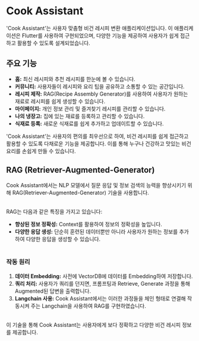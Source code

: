 # Cook Assistant

'Cook Assistant'는 사용자 맞춤형 비건 레시피 변환 애플리케이션입니다. 이 애플리케이션은 Flutter를 사용하여 구현되었으며, 다양한 기능을 제공하여 사용자가 쉽게 접근하고 활용할 수 있도록 설계되었습니다.

## 주요 기능

- **홈:** 최신 레시피와 추천 레시피를 한눈에 볼 수 있습니다.<br>
- **커뮤니티:** 사용자들이 레시피와 요리 팁을 공유하고 소통할 수 있는 공간입니다.<br>
- **레시피 제작:** RAG(Recipe Assembly Generator)를 사용하여 사용자가 원하는 재료로 레시피를 쉽게 생성할 수 있습니다.<br>
- **마이페이지:** 개인 정보 관리 및 즐겨찾기 레시피를 관리할 수 있습니다.<br>
- **나의 냉장고:** 집에 있는 재료를 등록하고 관리할 수 있습니다.<br>
- **식재료 등록:** 새로운 식재료를 쉽게 추가하고 업데이트할 수 있습니다.<br>

'Cook Assistant'는 사용자의 편의를 최우선으로 하여, 비건 레시피를 쉽게 접근하고 활용할 수 있도록 다채로운 기능을 제공합니다. 이를 통해 누구나 건강하고 맛있는 비건 요리를 손쉽게 만들 수 있습니다.

## RAG (Retriever-Augmented-Generator)

Cook Assistant에서는 NLP 모델에서 질문 응답 및 정보 검색의 능력을 향상시키기 위해 RAG(Retriever-Augmented-Generator) 기술을 사용합니다.<br><br>

RAG는 다음과 같은 특징을 가지고 있습니다:<br>
- **향상된 정보 정확성:** Context를 활용하여 정보의 정확성을 높입니다.<br>
- **다양한 응답 생성:** 단순히 훈련된 데이터뿐만 아니라 사용자가 원하는 정보를 추가하여 다양한 응답을 생성할 수 있습니다.<br><br>

### 작동 원리

1. **데이터 Embedding:** 사전에 VectorDB에 데이터를 Embedding하여 저장합니다.<br>
2. **쿼리 처리:** 사용자가 쿼리를 던지면, 프롬프팅과 Retrieve, Generate 과정을 통해 Augmented된 답변을 출력합니다.<br>
3. **Langchain 사용:** Cook Assistant에서는 이러한 과정들을 체인 형태로 연결해 작동시켜 주는 Langchain을 사용하여 RAG를 구현하였습니다.<br><br>

이 기술을 통해 Cook Assistant는 사용자에게 보다 정확하고 다양한 비건 레시피 정보를 제공합니다.


